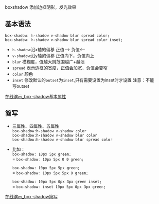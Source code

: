 boxshadow 添加边框阴影，发光效果


## 基本语法 
`box-shadow: h-shadow v-shadow blur spread color;`  
`box-shadow: h-shadow v-shadow blur spread color inset;`

- `h-shadow`:沿x轴的偏移
正值--> 负值<--
- `v-shadow`:沿y轴的偏移
正值向下，负值向上
- `blur`
模糊度，值越大则范围越广+越淡
- `spread`
表示边框的宽度，正值会加宽，负值会变窄
- `color`
颜色
- `inset`
修改默认的`outset`为`inset`,只有需要设置为inset时才设置
注意：不能写outset

[在线演示_box-shadow基本属性](http://jsfiddle.net/GenweiWu/gexhyq38/)

## 简写
- 三属性、四属性、五属性   
`box-shadow:h-shadow v-shadow color`  
`box-shadow:h-shadow v-shadow blur color`  
`box-shadow:h-shadow v-shadow blur spread color` 

- 比如：  
  `box-shadow: 10px 5px green;`  
= `box-shadow: 10px 5px 0 0 green;`

  `box-shadow: 10px 5px 5px green;`  
= `box-shadow: 10px 5px 5px 0 green;`

  `box-shadow: 10px 5px 0px 3px green inset;`  
= `box-shadow: inset 10px 5px 0px 3px green;`

[在线演示_box-shadow简写](http://jsfiddle.net/GenweiWu/5fa4jrgx/)
